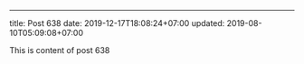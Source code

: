 ---
title: Post 638
date: 2019-12-17T18:08:24+07:00
updated: 2019-08-10T05:09:08+07:00

This is content of post 638